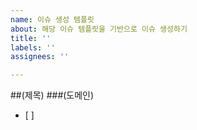 ```yaml
---
name: 이슈 생성 템플릿
about: 해당 이슈 템플릿을 기반으로 이슈 생성하기
title: ''
labels: ''
assignees: ''

---
```


##(제목)
###(도메인)
- [ ]
